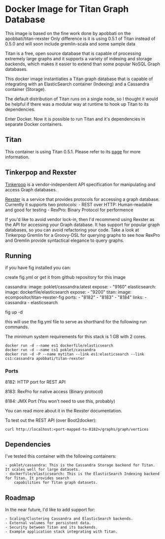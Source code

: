 # Docker Image for Titan Graph Database


This image is based on the fine work done by apobbati on the apobbati/titan-rexster
Only difference is it is using 0.5.1 of Titan instead of 0.5.0 and will soon include gremlin-scala and some 
sample data

Titan is a free, open source database that is capable of processing
extremely large graphs and it supports a variety of indexing and storage backends,
which makes it easier to extend than some popular NoSQL Graph databases.

This docker image instantiaties a Titan graph database that is capable of
integrating with an ElasticSearch container (Indexing) and a Cassandra container (Storage).

The default distribution of Titan runs on a single node, so I thought it would be helpful
if there was a modular way at runtime to hook up Titan to its dependencies.

Enter Docker. Now it is possible to run Titan and it's dependencies in separate Docker containers.

## Titan

This container is using Titan 0.5.1. Please refer to
its [page](https://github.com/thinkaurelius/titan/wiki/Downloads) for more information.

## Tinkerpop and Rexster

[Tinkerpop](http://www.tinkerpop.com/) is a vendor-independent API specification for
manipulating and access Graph databases.

[Rexster](https://github.com/tinkerpop/rexster/wiki) is a service that provides protocols
for accessing a graph database. Currently it supports two protocols:
	- REST over HTTP: Human-readable and good for testing
	- RexPro: Binary Protocol for performence

If you'd like to avoid vendor lock-in, then I'd recommend using Rexster as the API
for accessing your Graph database. It has support for popular graph databases,
so you can avoid refactoring your code. Take a look at Tinkerpop Gremlin for a
Groovy-DSL for querying graphs to see how RexPro and Gremlin provide syntactical
elegance to query graphs.

## Running

if you have fig installed you can:

create fig.yml or get it from github repository for this image

cassandra:
  image: poklet/cassandra:latest
  expose:
    - "9160"
elasticsearch:
  image: dockerfile/elasticsearch
  expose:
    - "9200"
titan:
  image: ecompositor/titan-rexster-fig
  ports:
    - "8182"
    - "8183"
    - "8184"
  links:
    - cassandra
    - elasticsearch

 
fig up -d 

this will use the fig.yml file to serve as shorthand for the following run commands.


The minimum system requirements for this stack is 1 GB with 2 cores.

```
docker run -d --name es1 dockerfile/elasticsearch
docker run -d --name cs1 poklet/cassandra
docker run -d -P --name mytitan --link es1:elasticsearch --link cs1:cassandra apobbati/titan-rexster
```

### Ports

8182: HTTP port for REST API

8183: RexPro for native access (Binary protocol)

8184: JMX Port (You won't need to use this, probably)

You can read more about it in the Rexster documentation.

To test out the REST API (over Boot2docker):

```
curl http://localhost:<port-mapped-to-8182>/graphs/graph/vertices
```

## Dependencies

I've tested this container with the following containers:

	- poklet/cassandra: This is the Cassandra Storage backend for Titan. It scales well for large datasets.
	- dockerfile/elasticsearch: This is the ElasticSearch Indexing backend for Titan. It provides search
		capabilities for Titan graph datasets.

## Roadmap

In the near future, I'd like to add support for:

	- Scaling/Clustering Cassandra and ElasticSearch backends.
	- External volumes for persistent data.
	- Security between Titan and its backends.
	- Example application stack integrating with Titan.

